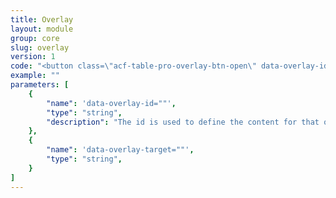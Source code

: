```yaml
---
title: Overlay
layout: module
group: core
slug: overlay
version: 1
code: "<button class=\"acf-table-pro-overlay-btn-open\" data-overlay-id=\"myoverlay\">open overlay</button>"
example: ""
parameters: [
	{
		"name": 'data-overlay-id=""',
		"type": "string",
		"description": "The id is used to define the content for that overlay by the filter [xxx](index.html)",
	},
	{
		"name": 'data-overlay-target=""',
		"type": "string",
	}
]
---
```

